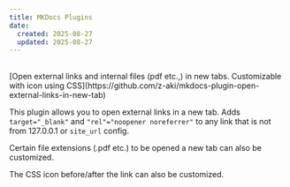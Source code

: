 ```yaml
---
title: MKDocs Plugins
date:
  created: 2025-08-27
  updated: 2025-08-27
---
```


<br>
[Open external links and internal files (pdf etc.,) in new tabs. Customizable with icon using CSS](https://github.com/z-aki/mkdocs-plugin-open-external-links-in-new-tab)

This plugin allows you to open external links in a new tab. Adds `target="_blank"` and `"rel"="noopener noreferrer"` to any link that is not from 127.0.0.1 or `site_url` config.

Certain file extensions (.pdf etc.) to be opened a new tab can also be customized.

The CSS icon before/after the link can also be customized.
